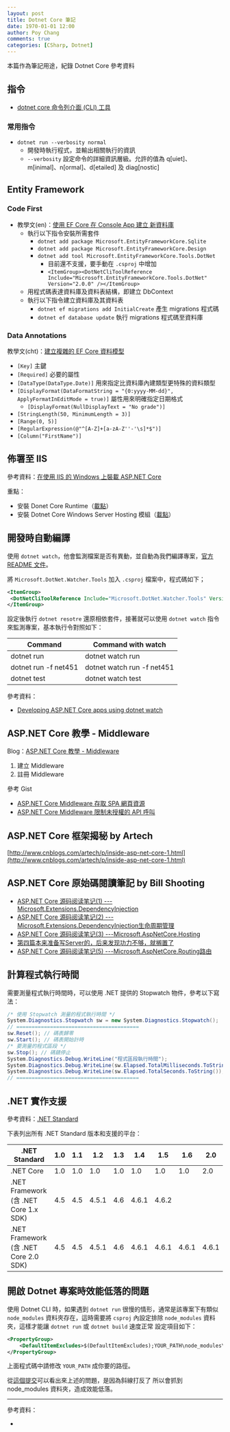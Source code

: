 ```yaml
---
layout: post
title: Dotnet Core 筆記
date: 1970-01-01 12:00
author: Poy Chang
comments: true
categories: [CSharp, Dotnet]
---
```

本篇作為筆記用途，紀錄 Dotnet Core 參考資料

## 指令

* [dotnet core 命令列介面 (CLI) 工具](https://docs.microsoft.com/zh-tw/dotnet/core/tools/)

### 常用指令

* `dotnet run --verbosity normal`
	* 開發時執行程式，並輸出相關執行的資訊
	* `--verbosity` 設定命令的詳細資訊層級。允許的值為 q[uiet]、m[inimal]、n[ormal]、d[etailed] 及 diag[nostic]

## Entity Framework

### Code First

* 教學文(en)：[使用 EF Core 在 Console App 建立 新資料庫](https://docs.microsoft.com/zh-tw/ef/core/get-started/netcore/new-db-sqlite)
	* 執行以下指令安裝所需套件
		* `dotnet add package Microsoft.EntityFrameworkCore.Sqlite`
		* `dotnet add package Microsoft.EntityFrameworkCore.Design`
		* `dotnet add tool Microsoft.EntityFrameworkCore.Tools.DotNet`
			* 目前還不支援，要手動在 `.csproj` 中增加
			* `<ItemGroup><DotNetCliToolReference Include="Microsoft.EntityFrameworkCore.Tools.DotNet" Version="2.0.0" /></ItemGroup>`
	* 用程式碼表達資料庫及資料表結構，即建立 DbContext
	* 執行以下指令建立資料庫及其資料表
		* `dotnet ef migrations add InitialCreate` 產生 migrations 程式碼
		* `dotnet ef database update` 執行 migrations 程式碼至資料庫

### Data Annotations

教學文(cht)：[建立複雜的 EF Core 資料模型](https://docs.microsoft.com/zh-tw/aspnet/core/data/ef-mvc/complex-data-model)

* `[Key]` 主鍵
* `[Required]` 必要的屬性
* `[DataType(DataType.Date)]` 用來指定比資料庫內建類型更特殊的資料類型
* `[DisplayFormat(DataFormatString = "{0:yyyy-MM-dd}", ApplyFormatInEditMode = true)]` 屬性用來明確指定日期格式
	* `[DisplayFormat(NullDisplayText = "No grade")]`
* `[StringLength(50, MinimumLength = 3)]`
* `[Range(0, 5)]`
* `[RegularExpression(@"^[A-Z]+[a-zA-Z''-'\s]*$")]`
* `[Column("FirstName")]`

## 佈署至 IIS

參考資料：[在使用 IIS 的 Windows 上裝載 ASP.NET Core](https://docs.microsoft.com/zh-tw/aspnet/core/publishing/iis?tabs=aspnetcore2x)

重點：

* 安裝 Donet Core Runtime（[載點](https://www.microsoft.com/net/download/windows)）
* 安裝 Dotnet Core Windows Server Hosting 模組（[載點](https://www.microsoft.com/net/download/windows)）

## 開發時自動編譯

使用 `dotnet watch`，他會監測檔案是否有異動，並自動為我們編譯專案，[官方 README 文件](https://github.com/aspnet/DotNetTools/blob/dev/src/Microsoft.DotNet.Watcher.Tools/README.md)。

將 `Microsoft.DotNet.Watcher.Tools` 加入 `.csproj` 檔案中，程式碼如下；

```xml
<ItemGroup>
 <DotNetCliToolReference Include="Microsoft.DotNet.Watcher.Tools" Version="2.0.0" />
</ItemGroup>
```

設定後執行 `dotnet resotre` 還原相依套件，接著就可以使用 `dotnet watch` 指令來監測專案，基本執行令對照如下：

<table class="table table-striped">
<thead>
  <tr>
    <th>Command</th>
	<th>Command with watch</th>
  </tr>
</thead>
<tbody>
  <tr>
	<td>dotnet run</td>
	<td>dotnet watch run</td>
  </tr>
  <tr>
	<td>dotnet run -f net451</td>
	<td>dotnet watch run -f net451</td>
  </tr>
  <tr>
	<td>dotnet test</td>
	<td>dotnet watch test</td>
  </tr>
</tbody>
</table>

參考資料：

* [Developing ASP.NET Core apps using dotnet watch](https://docs.microsoft.com/en-us/aspnet/core/tutorials/dotnet-watch)

## ASP.NET Core 教學 - Middleware

Blog：[ASP.NET Core 教學 - Middleware](https://blog.johnwu.cc/article/asp-net-core-middleware.html)

1. 建立 Middleware
2. 註冊 Middleware

參考 Gist
* [ASP.NET Core Middleware 存取 SPA 網頁資源](https://gist.github.com/poychang/c98f5b35e11f56ad22ff6de6ab09974d)
* [ASP.NET Core Middleware 限制未授權的 API 呼叫](https://gist.github.com/poychang/60570f178dfb1e4566b45b5b83589b01)

## ASP.NET Core 框架揭秘 by Artech

[http://www.cnblogs.com/artech/p/inside-asp-net-core-1.html](http://www.cnblogs.com/artech/p/inside-asp-net-core-1.html)

## ASP.NET Core 原始碼閱讀筆記 by Bill Shooting

* [ASP.NET Core 源码阅读笔记(1) ---Microsoft.Extensions.DependencyInjection](http://www.cnblogs.com/bill-shooting/p/5540665.html)
* [ASP.NET Core 源码阅读笔记(2) ---Microsoft.Extensions.DependencyInjection生命周期管理](http://www.cnblogs.com/bill-shooting/p/5550198.html)
* [ASP.NET Core 源码阅读笔记(3) ---Microsoft.AspNetCore.Hosting](http://www.cnblogs.com/bill-shooting/p/SourceCode_Hosting.html)
* [第四篇本来准备写Server的，后来发现功力不够，就搁置了](#)
* [ASP.NET Core 源码阅读笔记(5) ---Microsoft.AspNetCore.Routing路由](http://www.cnblogs.com/bill-shooting/p/5562066.html)

## 計算程式執行時間

需要測量程式執行時間時，可以使用 .NET 提供的 Stopwatch 物件，參考以下寫法：

```csharp
/* 使用 Stopwatch 測量的程式執行時間 */
System.Diagnostics.Stopwatch sw = new System.Diagnostics.Stopwatch();
// ========================================
sw.Reset(); // 碼表歸零
sw.Start(); // 碼表開始計時
/* 要測量的程式區段 */
sw.Stop(); // 碼錶停止
System.Diagnostics.Debug.WriteLine("程式區段執行時間");
System.Diagnostics.Debug.WriteLine(sw.Elapsed.TotalMilliseconds.ToString());    // 輸出執行時間(毫秒)
System.Diagnostics.Debug.WriteLine(sw.Elapsed.TotalSeconds.ToString());         // 輸出執行時間(秒)
// ========================================
```

## .NET 實作支援

參考資料：[.NET Standard](https://docs.microsoft.com/zh-tw/dotnet/standard/net-standard)

下表列出所有 .NET Standard 版本和支援的平台：

<table class="table table-striped">
<thead>
  <tr>
    <th>.NET Standard</th>
	<th>1.0</th>
	<th>1.1</th>
	<th>1.2</th>
	<th>1.3</th>
	<th>1.4</th>
	<th>1.5</th>
	<th>1.6</th>
	<th>2.0</th>
  </tr>
</thead>
<tbody>
  <tr>
    <td>.NET Core</td>
	<td>1.0</td>
	<td>1.0</td>
    <td>1.0</td>
	<td>1.0</td>
	<td>1.0</td>
    <td>1.0</td>
	<td>1.0</td>
	<td>2.0</td>
  </tr>
  <tr>
    <td>.NET Framework (含 .NET Core 1.x SDK)</td>
	<td>4.5</td>
	<td>4.5</td>
    <td>4.5.1</td>
	<td>4.6</td>
	<td>4.6.1</td>
    <td>4.6.2</td>
	<td></td>
	<td></td>
  </tr>
  <tr>
    <td>.NET Framework (含 .NET Core 2.0 SDK)</td>
	<td>4.5</td>
	<td>4.5</td>
    <td>4.5.1</td>
	<td>4.6</td>
	<td>4.6.1</td>
    <td>4.6.1</td>
	<td>4.6.1</td>
	<td>4.6.1</td>
  </tr>
</tbody>
</table>

## 開啟 Dotnet 專案時效能低落的問題

使用 Dotnet CLI 時，如果遇到 `dotnet run` 很慢的情形，通常是該專案下有類似 `node_modules` 資料夾存在，這時需要將 `csproj` 內設定排除 `node_modules` 資料夾，這樣才能讓 `dotnet run` 或 `dotnet build` 速度正常
設定項目如下：

```xml
<PropertyGroup>
	<DefaultItemExcludes>$(DefaultItemExcludes);YOUR_PATH\node_modules\**\*</DefaultItemExcludes>
</PropertyGroup>
```

上面程式碼中請修改 `YOUR_PATH` 成你要的路徑。

從[這個提交](https://github.com/aspnet/websdk/commit/771888b40c9947b86af443238ca9427a10bf23a5#diff-81c6e234d77bce12b4c645c597b860cb)可以看出來上述的問題，是因為斜線打反了 所以會抓到 node_modules 資料夾，造成效能低落。

----------

參考資料：

* []()